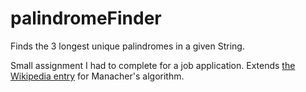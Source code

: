 palindromeFinder
================

Finds the 3 longest unique palindromes in a given String.

Small assignment I had to complete for a job application. Extends [the Wikipedia entry](http://en.wikipedia.org/wiki/Longest_palindromic_substring#An_Example_Implementation_in_Java) for Manacher's algorithm.
